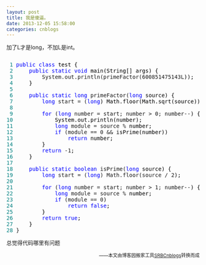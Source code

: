 ```yaml
---
layout: post
title: 我是傻逼。
date: 2013-12-05 15:58:00
categories: cnblogs
---
```


<p>加了L才是long，不加L是int。</p>
<div class="cnblogs_code" onclick="cnblogs_code_show('d96ee80b-2495-4f8d-bea6-cbb1de2cd616')"><img id="code_img_closed_d96ee80b-2495-4f8d-bea6-cbb1de2cd616" class="code_img_closed" src="http://images.cnblogs.com/OutliningIndicators/ContractedBlock.gif" alt="" /><img id="code_img_opened_d96ee80b-2495-4f8d-bea6-cbb1de2cd616" class="code_img_opened" style="display: none;" onclick="cnblogs_code_hide('d96ee80b-2495-4f8d-bea6-cbb1de2cd616',event)" src="http://images.cnblogs.com/OutliningIndicators/ExpandedBlockStart.gif" alt="" />
<div id="cnblogs_code_open_d96ee80b-2495-4f8d-bea6-cbb1de2cd616" class="cnblogs_code_hide">
<pre><span style="color: #008080;"> 1</span> <span style="color: #0000ff;">public</span> <span style="color: #0000ff;">class</span><span style="color: #000000;"> test {
</span><span style="color: #008080;"> 2</span>     <span style="color: #0000ff;">public</span> <span style="color: #0000ff;">static</span> <span style="color: #0000ff;">void</span><span style="color: #000000;"> main(String[] args) {
</span><span style="color: #008080;"> 3</span>         System.out.println(primeFactor(600851475143L<span style="color: #000000;">));
</span><span style="color: #008080;"> 4</span> <span style="color: #000000;">    }
</span><span style="color: #008080;"> 5</span>     
<span style="color: #008080;"> 6</span>     <span style="color: #0000ff;">public</span> <span style="color: #0000ff;">static</span> <span style="color: #0000ff;">long</span> primeFactor(<span style="color: #0000ff;">long</span><span style="color: #000000;"> source) {
</span><span style="color: #008080;"> 7</span>         <span style="color: #0000ff;">long</span> start = (<span style="color: #0000ff;">long</span><span style="color: #000000;">) Math.floor(Math.sqrt(source));
</span><span style="color: #008080;"> 8</span>         
<span style="color: #008080;"> 9</span>         <span style="color: #0000ff;">for</span> (<span style="color: #0000ff;">long</span> number = start; number &gt; 0; number--<span style="color: #000000;">) {
</span><span style="color: #008080;">10</span> <span style="color: #000000;">            System.out.println(number);
</span><span style="color: #008080;">11</span>             <span style="color: #0000ff;">long</span> module = source %<span style="color: #000000;"> number;
</span><span style="color: #008080;">12</span>             <span style="color: #0000ff;">if</span> (module == 0 &amp;&amp;<span style="color: #000000;"> isPrime(number))
</span><span style="color: #008080;">13</span>                 <span style="color: #0000ff;">return</span><span style="color: #000000;"> number;
</span><span style="color: #008080;">14</span> <span style="color: #000000;">        }
</span><span style="color: #008080;">15</span>         <span style="color: #0000ff;">return</span> -1<span style="color: #000000;">;
</span><span style="color: #008080;">16</span> <span style="color: #000000;">    }
</span><span style="color: #008080;">17</span>     
<span style="color: #008080;">18</span>     <span style="color: #0000ff;">public</span> <span style="color: #0000ff;">static</span> <span style="color: #0000ff;">boolean</span> isPrime(<span style="color: #0000ff;">long</span><span style="color: #000000;"> source) {
</span><span style="color: #008080;">19</span>         <span style="color: #0000ff;">long</span> start = (<span style="color: #0000ff;">long</span>) Math.floor(source / 2<span style="color: #000000;">);
</span><span style="color: #008080;">20</span>         
<span style="color: #008080;">21</span>         <span style="color: #0000ff;">for</span> (<span style="color: #0000ff;">long</span> number = start; number &gt; 1; number--<span style="color: #000000;">) {
</span><span style="color: #008080;">22</span>             <span style="color: #0000ff;">long</span> module = source %<span style="color: #000000;"> number;
</span><span style="color: #008080;">23</span>             <span style="color: #0000ff;">if</span> (module == 0<span style="color: #000000;">)
</span><span style="color: #008080;">24</span>                 <span style="color: #0000ff;">return</span> <span style="color: #0000ff;">false</span><span style="color: #000000;">;
</span><span style="color: #008080;">25</span> <span style="color: #000000;">        }
</span><span style="color: #008080;">26</span>         <span style="color: #0000ff;">return</span> <span style="color: #0000ff;">true</span><span style="color: #000000;">;
</span><span style="color: #008080;">27</span> <span style="color: #000000;">    }
</span><span style="color: #008080;">28</span> }</pre>
</div>
<span class="cnblogs_code_collapse">总觉得代码哪里有问题</span></div>

<p align=right><span style="font-size: 12px">——本文由博客园搬家工具<a href="https://github.com/mlxy/SRBCnblogs">SRBCnblogs</a>转换而成</span></p>